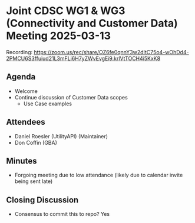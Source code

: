 # Joint CDSC WG1 & WG3 (Connectivity and Customer Data) Meeting 2025-03-13

Recording: https://zoom.us/rec/share/OZ6fe0qnnY3w2dItC75o4-wOhDd4-2PMCU6S3ffuiud21L3mFLi6H7yZWvEvgEi9.krlVtTOCH4i5KxK8

## Agenda
* Welcome
* Continue discussion of Customer Data scopes
    * Use Case examples

## Attendees
* Daniel Roesler (UtilityAPI) (Maintainer)
* Don Coffin (GBA)

## Minutes
* Forgoing meeting due to low attendance (likely due to calendar invite being sent late)

## Closing Discussion
* Consensus to commit this to repo? Yes

